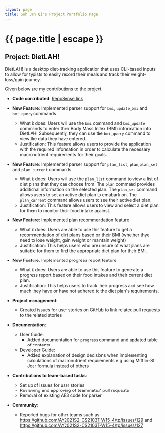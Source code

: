 ```yaml
---
layout: page
title: Soh Jun Qi's Project Portfolio Page
---
```


<h1 class="post-title">{{ page.title | escape }}</h1>

## Project: DietLAH!

DietLAH! is a desktop diet-tracking application that uses CLI-based inputs to allow for typists to easily record their meals and track their weight-loss/gain journey.

Given below are my contributions to the project.

- **Code contributed**: [RepoSense link](https://nus-cs2103-ay2021s2.github.io/tp-dashboard/?search=T12&sort=groupTitle&sortWithin=title&since=2021-02-19&timeframe=commit&mergegroup=&groupSelect=groupByRepos&breakdown=false&tabOpen=true&tabType=authorship&zFR=false&tabAuthor=sjq-sohjunqi&tabRepo=AY2021S2-CS2103T-T12-2%2Ftp%5Bmaster%5D&authorshipIsMergeGroup=false&authorshipFileTypes=docs~functional-code~test-code&authorshipIsBinaryFileTypeChecked=false)

* **New Feature**: Implemented parser support for `bmi`, `update_bmi` and `bmi_query` commands
    * What it does: Users will use the `bmi` command and `bmi_update` commands to enter their Body Mass Index (BMI) information into DietLAH! Subsequently, they can use the `bmi_query` command to view the data they have entered.
    * Justification: This feature allows users to provide the application with the required information in order to calculate the necessary macronutrient requirements for their goals.

* **New Feature**: Implemented parser support for `plan_list`, `plan`,`plan_set` and `plan_current` commands
    * What it does: Users will use the `plan_list` command to view a list of diet plans that they can choose from. The `plan` command provides additional information on the selected plan. The `plan_set` command allows users to set an active diet plan to emabark on. The `plan_current` command allows users to see their active diet plan.
    * Justification: This feature allows users to view and select a diet plan for them to monitor their food intake against.

* **New Feature**: Implemented plan recommendation feature
    * What it does: Users are able to use this feature to get a recommendation of diet plans based on their BMI (whether thye need to lose weight, gain weight or maintain weight)
    * Justification: This helps users who are unsure of what plans are suitable for them to find the appropriate diet plan for their BMI.
<div style="page-break-after: always;"></div>

* **New Feature**: Implemented progress report feature
    * What it does: Users are able to use this feature to generate a progress report based on their food intakes and their current diet plan.
    * Justification: This helps users to track their progress and see how much they have or have not adhered to the diet plan's requirements.

* **Project management**:
    * Created issues for user stories on GitHub to link related pull requests to the related stories

* **Documentation**:
    * User Guide:
        * Added documentation for `progress` command and updated table of contents
    * Developer Guide:
        * Added explanation of design decisions when implementing calculations of macronutrient requirements e.g using Mifflin-St Joer formula instead of others

* **Contributions to team-based tasks**:
    * Set up of issues for user stories
	* Reviewing and approving of teammates' pull requests
	* Removal of existing AB3 code for parser

* **Community**:
    * Reported bugs for other teams such as https://github.com/AY2021S2-CS2103T-W15-4/tp/issues/129 and https://github.com/AY2021S2-CS2103T-W15-4/tp/issues/127
